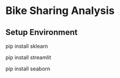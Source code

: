 # Bike Sharing Analysis

## Setup Environment
pip install sklearn

pip install streamlit

pip install seaborn

